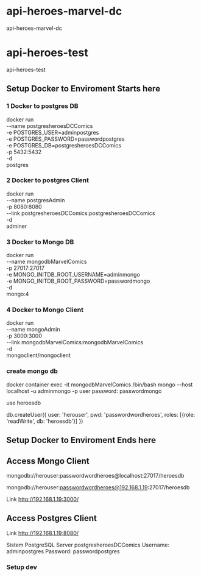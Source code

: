 # api-heroes-marvel-dc
api-heroes-marvel-dc

# api-heroes-test
api-heroes-test


## Setup Docker to Enviroment Starts here

### 1 Docker to postgres DB
docker run \
    --name postgresheroesDCComics \
    -e POSTGRES_USER=adminpostgres \
    -e POSTGRES_PASSWORD=passwordpostgres \
    -e POSTGRES_DB=postgresheroesDCComics \
    -p 5432:5432 \
    -d \
    postgres

### 2 Docker to postgres Client

docker run \
    --name postgresAdmin \
    -p 8080:8080 \
    --link postgresheroesDCComics:postgresheroesDCComics \
    -d \
    adminer

### 3 Docker to Mongo DB

docker run \
    --name mongodbMarvelComics \
    -p 27017:27017 \
    -e MONGO_INITDB_ROOT_USERNAME=adminmongo \
    -e MONGO_INITDB_ROOT_PASSWORD=passwordmongo \
    -d \
    mongo:4

### 4 Docker to Mongo Client

docker run \
    --name mongoAdmin \
    -p 3000:3000 \
    --link mongodbMarvelComics:mongodbMarvelComics \
    -d \
    mongoclient/mongoclient

### create mongo db
docker container exec -it mongodbMarvelComics /bin/bash
mongo --host localhost -u adminmongo -p 
user password: passwordmongo 

use heroesdb

db.createUser({
    user: 'herouser',
    pwd: 'passwordwordheroes',
    roles: [{role: 'readWrite', db: 'heroesdb'}]
})

## Setup Docker to Enviroment Ends here

## Access Mongo Client

mongodb://herouser:passwordwordheroes@localhost:27017/heroesdb

mongodb://herouser:passwordwordheroes@192.168.1.19:27017/heroesdb

Link http://192.168.1.19:3000/ 


## Access Postgres Client

Link http://192.168.1.19:8080/

Sistem PostgreSQL
Server postgresheroesDCComics
Username: adminpostgres
Password: passwordpostgres

### Setup dev ###

